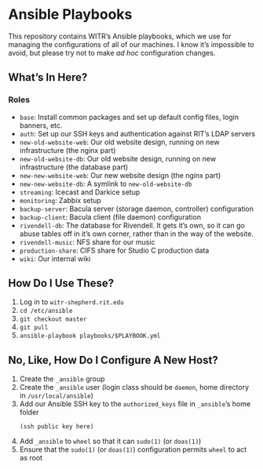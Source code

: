 # Ansible Playbooks

This repository contains WITR’s Ansible playbooks, which we use for managing the
configurations of all of our machines.  I know it’s impossible to avoid, but
please try not to make *ad hoc* configuration changes.

## What’s In Here?

### Roles

* `base`: Install common packages and set up default config files, login
banners, etc.
* `auth`: Set up our SSH keys and authentication against RIT’s LDAP servers
* `new-old-website-web`: Our old website design, running on new infrastructure
(the nginx part)
* `new-old-website-db`: Our old website design, running on new infrastructure
(the database part)
* `new-new-website-web`: Our new website design (the nginx part)
* `new-new-website-db`: A symlink to `new-old-website-db`
* `streaming`: Icecast and Darkice setup
* `monitoring`: Zabbix setup
* `backup-server`: Bacula server (storage daemon, controller) configuration
* `backup-client`: Bacula client (file daemon) configuration
* `rivendell-db`: The database for Rivendell.  It gets it’s own, so it can go
abuse tables off in it’s own corner, rather than in the way of the website.
* `rivendell-music`: NFS share for our music
* `production-share`: CIFS share for Studio C production data
* `wiki`: Our internal wiki

## How Do I Use These?

1. Log in to `witr-shepherd.rit.edu`
1. `cd /etc/ansible`
1. `git checkout master`
1. `git pull`
1. `ansible-playbook playbooks/$PLAYBOOK.yml`

## No, Like, How Do I Configure A New Host?

1. Create the `_ansible` group
1. Create the `_ansible` user (login class should be `daemon`, home directory in
`/usr/local/ansible`)
1. Add our Ansible SSH key to the `authorized_keys` file in `_ansible`’s home
folder
    ```
    (ssh public key here)
    ```
1. Add `_ansible` to `wheel` so that it can `sudo(1)` (or `doas(1)`)
1. Ensure that the `sudo(1)` (or `doas(1)`) configuration permits `wheel` to act
as root

